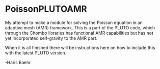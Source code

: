 # PoissonPLUTOAMR

My attempt to make a module for solving the Poisson equation in an adaptive mesh (AMR) framework. This is a part of the PLUTO code, which through the Chombo libraries has functional AMR capabilities but has not yet incorporated self-gravity to the AMR part.

When it is all finished there will be instructions here on how to include this with the latest PLUTO version.

-Hans Baehr